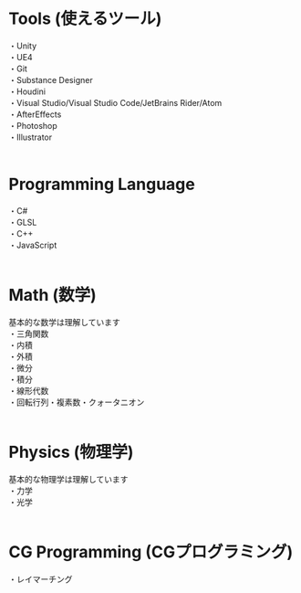 # Tools (使えるツール)
・Unity<br>
・UE4<br>
・Git<br>
・Substance Designer<br>
・Houdini<br>
・Visual Studio/Visual Studio Code/JetBrains Rider/Atom<br>
・AfterEffects<br>
・Photoshop<br>
・Illustrator<br>
<br>

# Programming Language
・C#<br>
・GLSL<br>
・C++<br>
・JavaScript<br>
<br>

# Math (数学)
基本的な数学は理解しています<br>
・三角関数<br>
・内積<br>
・外積<br>
・微分<br>
・積分<br>
・線形代数<br>
・回転行列・複素数・クォータニオン<br>
<br>

# Physics (物理学)
基本的な物理学は理解しています<br>
・力学<br>
・光学<br>
<br>

# CG Programming (CGプログラミング)
・レイマーチング<br>
